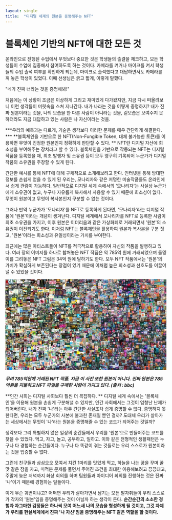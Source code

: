 ```yaml
---
layout: single
title:  "디지털 세계의 원본을 증명해주는 NFT"
---
```


# 블록체인 기반의 NFT에 대한 모든 것


온라인으로 진행된 수업에서 무엇보다 중요한 것은 학생들의 출결을 체크하고, 모든 학생들이 수업에 집중해서 참여하도록 하는 것이다. 카메라를 켜거나 마이크를 켜서 학생들의 수업 출석 여부를 확인하게 되는데, 마이크로 출석했다고 대답하면서도 카메라를 꺼 놓은 학생이 있었다. 이때 선생님은 굵고 짧게, 이렇게 말했다.

"네가 진짜 너라는 것을 증명해봐!"

처음에는 이 상황이 조금은 이상하게 그리고 재미있게 다가왔지만, 지금 다시 떠올려보니 이런 생각들이 머릿속을 스쳐 지나간다.
내가 나라는 것을 어떻게 증명하지? 내가 진짜 원본이라는 것을, 나의 모습을 한 다른 사람이 아니라는 것을, 겉모습은 보여주지 못하더라도 지금 대답하고 있는 사람은 나 자신이라는 것을.


***우리의 예측과는 다르게, 기술은 생각보다 이러한 문제를 매우 간단하게 해결한다. ***
**블록체인을 기반으로 한 NFT(Non-Fungible Token, 대체 불가능한 토큰)를 이용하면 무엇이 진정한 원본인지 정확하게 판단할 수 있다. **
NFT란 디지털 자산에 희소성을 부여해주는 장치라고 할 수 있다. 블록체인을 기반으로 작동되는 NFT는 디지털 작품을 등록했을 때, 최초 발행자 및 소유권 등이 모두 영구히 기록되어 누군가가 디지털 작품의 소유권을 주장할 수 있게 된다.

간단한 예시를 통해 NFT에 대해 구체적으로 소개해보려고 한다.
인터넷을 통해 방대한 정보를 손쉽게 얻을 수 있게 된 우리는, 모나리자와 같은 저명한 미술작품들도 온라인에서 쉽게 관람이 가능하다. 일반적으로 디지털 세계 속에서의 '모나리자'는 사실상 누군가에게 소유권이 없고, 누구나 자유롭게 복사해서 사용할 수 있기 때문에 희소성이 없다. 무엇이 원본이고 무엇이 복사본인지 구분할 수 없는 것이다.

그러나 만약 누군가가 '모나리자'를 NFT로 등록하게 된다면, '모나리자'라는 디지털 작품에 '원본'이라는 개념이 생겨난다. 디지털 세계에서 모나리자를 NFT로 등록한 사람이 최초 소유권을 가지고, 이후 원본은 이더리움과 같은 가상화폐로 거래되면서 '원본'의 소유권이 이전되기도 한다. 이처럼 NFT는 블록체인을 활용하여 원본과 복사본을 구분 짓고, '원본'이라는 희소성과 유일성이라는 가치를 부여한다.

최근에는 많은 아티스트들이 NFT를 적극적으로 활용하여 자신의 작품을 발행하고 있다. 여러 장의 이미지를 하나로 합쳐놓은 NFT 작품은 약 785억 원에 거래되었으며 돌멩이를 그려놓은 NFT 그림은 34억 원에 달하기도 한다. 모두 NFT 작품에서는 '원본'의 가치가 확실하게 보존된다는 장점이 있기 때문에 이처럼 높은 희소성과 선호도를 이끌어 낼 수 있었을 것이다.

![nft](/assets/images/nft.PNG)

***무려 785억원에 거래된 NFT 작품. 지금 이 사진 또한 원본이 아니다. 진짜 원본은 785억원을 지불하고 NFT 파일을 구매한 사람이 가지고 있다. (출처 : bbc)***


**인간 사회는 디지털 사회보다 훨씬 더 복잡하다. **
디지털 세계 속에서는 '블록체인'을 이용해 원본을 손쉽게 구분해낼 수 있지만, 인간 사회에서는 그것이 엄청난 난제가 되어버린다.
내가 진짜 '나'라는 아주 간단한 사실조차 쉽게 증명할 수 없다. 증명하지 못한다면, 우리는 모두 누군가의 사본에 불과한 존재일 뿐인 걸까? 도대체 우리가 살아가는 세상에서는 무엇이 '나'라는 원본을 증명해줄 수 있는 코드가 되어주는 것일까?

생각보다 그리 특별하지 않은 일상의 순간들에서 우리를 '원본'으로 만들어주는 코드를 찾을 수 있었다.
먹고, 자고, 놀고, 공부하고, 일하고. 이와 같은 전형적인 생활패턴은 누구나 다 경험하는 순간들이다. 누구나 다 똑같이 겪는 것들로는 우리 스스로가 원본이라는 것을 입증할 수 없다.

그런데 친구들과 삼삼오오 모여서 치킨 1마리를 맛있게 먹고, 하늘을 나는 꿈을 꾸며 꿀맛 같은 잠을 자고, 미적분 문제를 풀면서 주어진 조건을 최대한 이용해보려고 끙끙대고, 주말에 늦은 저녁까지 화상 회의를 하며 팀원들과 아이디어 회의를 진행하는 것은 진짜 '나'이기 때문에 경험하는 일들이다.

이게 무슨 궤변이냐고? 어쩌면 우리가 살아가면서 남기는 모든 발자취들이 우리 스스로가 각자의 '원본'임을 증명해주는 것이 아닐까 하는 생각이 든다. 
**순간순간의 소소한 경험과 자그마한 감정들은 하나씩 모여 어느새 나의 모습을 형성하게 될 것이고, 그것 자체가 우리를 현실세계에서 진짜 '나 자신'임을 증명해주는 NFT 같은 역할을 할 것이다.**
